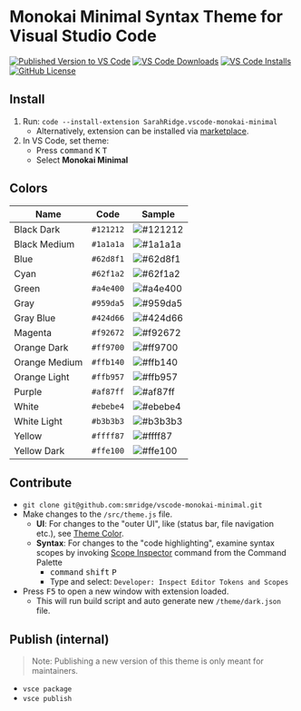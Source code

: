 # Monokai Minimal Syntax Theme for Visual Studio Code
[![Published Version to VS Code](https://img.shields.io/visual-studio-marketplace/v/SarahRidge.vscode-monokai-minimal)](https://marketplace.visualstudio.com/items?itemName=SarahRidge.vscode-monokai-minimal)
[![VS Code Downloads](https://img.shields.io/visual-studio-marketplace/d/SarahRidge.vscode-monokai-minimal)](https://marketplace.visualstudio.com/items?itemName=SarahRidge.vscode-monokai-minimal)
[![VS Code Installs](https://img.shields.io/visual-studio-marketplace/i/SarahRidge.vscode-monokai-minimal)](https://marketplace.visualstudio.com/items?itemName=SarahRidge.vscode-monokai-minimal)
[![GitHub License](https://img.shields.io/github/license/smridge/vscode-monokai-minimal.svg)](https://github.com/smridge/vscode-monokai-minimal/blob/master/LICENSE)

## Install
1. Run: `code --install-extension SarahRidge.vscode-monokai-minimal`
    - Alternatively, extension can be installed via  [marketplace](https://marketplace.visualstudio.com/items?itemName=SarahRidge.vscode-monokai-minimal).
2. In VS Code, set theme:
    - Press <kbd>command</kbd> <kbd>K</kbd> <kbd>T</kbd>
    - Select **Monokai Minimal**

## Colors
| Name          | Code      | Sample
|---------------|-----------|------------------------------------------------------------
| Black Dark    | `#121212` |![#121212](https://via.placeholder.com/100x40/121212/000000?text=+)
| Black Medium  | `#1a1a1a` |![#1a1a1a](https://via.placeholder.com/100x40/1a1a1a/000000?text=+)
| Blue          | `#62d8f1` |![#62d8f1](https://via.placeholder.com/100x40/62d8f1/000000?text=+)
| Cyan          | `#62f1a2` |![#62f1a2](https://via.placeholder.com/100x40/62f1a2/000000?text=+)
| Green         | `#a4e400` |![#a4e400](https://via.placeholder.com/100x40/a4e400/000000?text=+)
| Gray          | `#959da5` |![#959da5](https://via.placeholder.com/100x40/959da5/000000?text=+)
| Gray Blue     | `#424d66` |![#424d66](https://via.placeholder.com/100x40/424d66/000000?text=+)
| Magenta       | `#f92672` |![#f92672](https://via.placeholder.com/100x40/f92672/000000?text=+)
| Orange Dark   | `#ff9700` |![#ff9700](https://via.placeholder.com/100x40/ff9700/000000?text=+)
| Orange Medium | `#ffb140` |![#ffb140](https://via.placeholder.com/100x40/ffb140/000000?text=+)
| Orange Light  | `#ffb957` |![#ffb957](https://via.placeholder.com/100x40/ffb957/000000?text=+)
| Purple        | `#af87ff` |![#af87ff](https://via.placeholder.com/100x40/af87ff/000000?text=+)
| White         | `#ebebe4` |![#ebebe4](https://via.placeholder.com/100x40/ebebe4/000000?text=+)
| White Light   | `#b3b3b3` |![#b3b3b3](https://via.placeholder.com/100x40/b3b3b3/000000?text=+)
| Yellow        | `#ffff87` |![#ffff87](https://via.placeholder.com/100x40/ffff87/111111?text=+)
| Yellow Dark   | `#ffe100` |![#ffe100](https://via.placeholder.com/100x40/ffe100/111111?text=+)

## Contribute
- `git clone git@github.com:smridge/vscode-monokai-minimal.git`
- Make changes to the `/src/theme.js` file.
    - **UI**: For changes to the "outer UI", like (status bar, file navigation etc.), see [Theme Color](https://code.visualstudio.com/api/references/theme-color).
    - **Syntax**: For changes to the "code highlighting", examine syntax scopes by invoking [Scope Inspector](https://code.visualstudio.com/api/language-extensions/syntax-highlight-guide#scope-inspector) command from the Command Palette
        - <kbd>command</kbd> <kbd>shift</kbd> <kbd>P</kbd>
        - Type and select: `Developer: Inspect Editor Tokens and Scopes`
- Press <kbd>F5</kbd> to open a new window with extension loaded.
    - This will run build script and auto generate new `/theme/dark.json` file.

## Publish (internal)
> Note: Publishing a new version of this theme is only meant for maintainers.
- `vsce package`
- `vsce publish`
